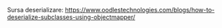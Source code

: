 Sursa deserializare:
https://www.oodlestechnologies.com/blogs/how-to-deserialize-subclasses-using-objectmapper/
